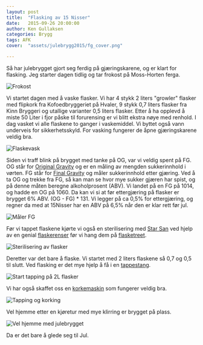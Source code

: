 ```yaml
---
layout: post
title:  "Flasking av 15 Nisser"
date:   2015-09-26 20:00:00
author: Ken Gullaksen
categories: Brygg
tags: AFK
cover:  "assets/julebrygg2015/fg_cover.png"

---
```


Så har julebrygget gjort seg ferdig på gjæringskarene, og er klart for flasking. Jeg starter dagen tidlig og tar frokost på Moss-Horten ferga.

<img src="{{ site.baseurl }}assets/julebrygg2015/breakfast_on_ferry_before_tap_crop.png" title="Frokost" class="profile">

Vi startet dagen med å vaske flasker. Vi har 4 stykk 2 liters "growler" flasker med flipkork fra Kofoedbryggeriet på Hvaler, 9 stykk 0,7 liters flasker fra Kinn Bryggeri og utallige varianter 0,5 liters flasker. Etter å ha opplevd å miste 50 Liter i fjor påske til forurensing er vi blitt ekstra nøye med renhold. I dag vasket vi alle flaskene to ganger i vaskemiddel. Vi byttet også vann underveis for sikkerhetsskyld. For vasking fungerer de åpne gjæringskarene veldig bra.

<img src="{{ site.baseurl }}assets/julebrygg2015/flaskevask.png" title="Flaskevask" class="profile">

Siden vi traff blink på brygget med tanke på OG, var vi veldig spent på FG. OG står for [Original Gravity][OG] og er en måling av mengden sukkerinnhold i vørten. FG står for [Final Gravity][FG] og måler sukkerinnhold etter gjæring. Ved å ta OG og trekke fra FG, så kan man se hvor mye sukker gjæren har spist, og på denne måten beregne alkoholprosent (ABV). Vi landet på en FG på 1014, og hadde en OG på 1060. Da kan vi si at før ettergjæring på flasker er brygget 6% ABV. (OG - FG) * 131. Vi legger på ca 0,5% for ettergjæring, og regner da med at 15Nisser har en ABV på 6,5% når den er klar rett før jul.

<img src="{{ site.baseurl }}assets/julebrygg2015/fg_measure.png" title="Måler FG" class="profile">

Før vi tappet flaskene kjørte vi også en sterilisering med [Star San][Star San] ved hjelp av en genial [flaskerenser][Flaskerenser] før vi hang dem på [flasketreet][Flasketre].

<img src="{{ site.baseurl }}assets/julebrygg2015/sterilisering_flasker.png" title="Sterilisering av flasker" class="profile">

Deretter var det bare å flaske. Vi startet med 2 liters flaskene så 0,7 og 0,5 til slutt. Ved flasking er det mye hjelp å få i en [tappestang][Tappestang].

<img src="{{ site.baseurl }}assets/julebrygg2015/start_tapping_2l.png" title="Start tapping på 2L flasker" class="profile">

Vi har også skaffet oss en [korkemaskin][Korkemaskin] som fungerer veldig bra.

<img src="{{ site.baseurl }}assets/julebrygg2015/tapping_og_kork.png" title="Tapping og korking" class="profile">

Vel hjemme etter en kjøretur med mye klirring er brygget på plass.

<img src="{{ site.baseurl }}assets/julebrygg2015/loot.png" title="Vel hjemme med julebrygget" class="profile">

Da er det bare å glede seg til Jul.

[OG]:     https://en.wikipedia.org/wiki/Gravity_(alcoholic_beverage)#Original_Gravity_.28OG.29.3B_Original_Extract_.28OE.29
[FG]:     https://en.wikipedia.org/wiki/Gravity_(alcoholic_beverage)#Final_Gravity_.28FG.29.3B_Apparent_Extract_.28AE.29
[Star San]:     http://www.brygging.no/produkter/renhold-/-kjemi/starsan-473-ml
[Flaskerenser]:     http://www.brygging.no/produkter/renhold-/-kjemi/flaskerenser-avvinatore
[Flasketre]:      http://www.brygging.no/produkter/renhold-/-kjemi/flasketre-for-81-flasker
[Tappestang]:     https://www.bryggselv.no/flasking/tilbeh%C3%B8r/Tappestang/Flaskefyller--tappestang-400045-p0000000392
[Korkemaskin]:      https://www.bryggselv.no/flasking/korkmaskiner/Kronekapsel/H%C3%A5ndkorker-bordmodell-400192-p0000000507